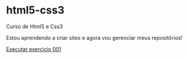 # html5-css3
 Curso de Html5 e Css3

Estou aprendendo a criar sites e agora vou gerenciar meus repositórios!

<a href="https://genersonbatista.github.io/html5-css3/exercicios/ex001/index.html">Executar exercicio 001</a>
